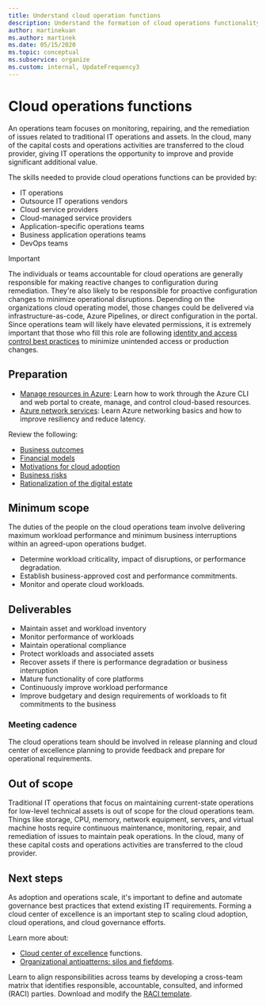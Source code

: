 ```yaml
---
title: Understand cloud operation functions
description: Understand the formation of cloud operations functionality and staff your team appropriately.
author: martinekuan
ms.author: martinek
ms.date: 05/15/2020
ms.topic: conceptual
ms.subservice: organize
ms.custom: internal, UpdateFrequency3
---
```


# Cloud operations functions

An operations team focuses on monitoring, repairing, and the remediation of issues related to traditional IT operations and assets. In the cloud, many of the capital costs and operations activities are transferred to the cloud provider, giving IT operations the opportunity to improve and provide significant additional value.

The skills needed to provide cloud operations functions can be provided by:

- IT operations
- Outsource IT operations vendors
- Cloud service providers
- Cloud-managed service providers
- Application-specific operations teams
- Business application operations teams
- DevOps teams

> [!IMPORTANT]
> The individuals or teams accountable for cloud operations are generally responsible for making reactive changes to configuration during remediation. They're also likely to be responsible for proactive configuration changes to minimize operational disruptions. Depending on the organizations cloud operating model, those changes could be delivered via infrastructure-as-code, Azure Pipelines, or direct configuration in the portal. Since operations team will likely have elevated permissions, it is extremely important that those who fill this role are following [identity and access control best practices](/security/benchmark/azure/security-control-identity-access-control) to minimize unintended access or production changes.

## Preparation

- [Manage resources in Azure](/training/paths/manage-resources-in-azure/): Learn how to work through the Azure CLI and web portal to create, manage, and control cloud-based resources.
- [Azure network services](/training/modules/azure-networking-fundamentals/): Learn Azure networking basics and how to improve resiliency and reduce latency.

Review the following:

- [Business outcomes](../strategy/business-outcomes/index.md)
- [Financial models](../strategy/cloud-migration-business-case.md)
- [Motivations for cloud adoption](../strategy/motivations.md)
- [Business risks](../govern/policy-compliance/risk-tolerance.md)
- [Rationalization of the digital estate](../digital-estate/index.md)

## Minimum scope

The duties of the people on the cloud operations team involve delivering maximum workload performance and minimum business interruptions within an agreed-upon operations budget.

- Determine workload criticality, impact of disruptions, or performance degradation.
- Establish business-approved cost and performance commitments.
- Monitor and operate cloud workloads.

## Deliverables

- Maintain asset and workload inventory
- Monitor performance of workloads
- Maintain operational compliance
- Protect workloads and associated assets
- Recover assets if there is performance degradation or business interruption
- Mature functionality of core platforms
- Continuously improve workload performance
- Improve budgetary and design requirements of workloads to fit commitments to the business

### Meeting cadence

The cloud operations team should be involved in release planning and cloud center of excellence planning to provide feedback and prepare for operational requirements.

## Out of scope

Traditional IT operations that focus on maintaining current-state operations for low-level technical assets is out of scope for the cloud operations team. Things like storage, CPU, memory, network equipment, servers, and virtual machine hosts require continuous maintenance, monitoring, repair, and remediation of issues to maintain peak operations. In the cloud, many of these capital costs and operations activities are transferred to the cloud provider.

## Next steps

As adoption and operations scale, it's important to define and automate governance best practices that extend existing IT requirements. Forming a cloud center of excellence is an important step to scaling cloud adoption, cloud operations, and cloud governance efforts.

Learn more about:

- [Cloud center of excellence](./cloud-center-of-excellence.md) functions.
- [Organizational antipatterns: silos and fiefdoms](./fiefdoms-silos.md).

Learn to align responsibilities across teams by developing a cross-team matrix that identifies responsible, accountable, consulted, and informed (RACI) parties. Download and modify the [RACI template](https://raw.githubusercontent.com/microsoft/CloudAdoptionFramework/master/organize/raci-template.xlsx).
